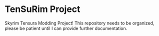 # TenSuRim Project
Skyrim Tensura Modding Project! This repository needs to be organized, please be patient until I can provide further documentation.
